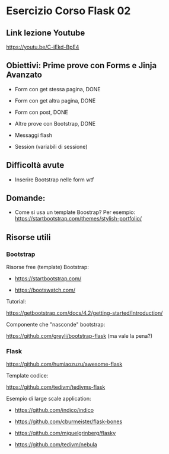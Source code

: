 # Esercizio Corso Flask 02

## Link lezione Youtube

https://youtu.be/C-iEkd-BpE4

## Obiettivi: Prime prove con Forms e Jinja Avanzato

- Form con get stessa pagina, DONE
- Form con get altra pagina, DONE
- Form con post, DONE

- Altre prove con Bootstrap, DONE

- Messaggi flash

- Session (variabili di sessione)

## Difficoltà avute

- Inserire Bootstrap nelle form wtf

## Domande:

- Come si usa un template Boostrap?
Per esempio: https://startbootstrap.com/themes/stylish-portfolio/


## Risorse utili

### Bootstrap

Risorse free (template) Bootstrap:

- https://startbootstrap.com/

- https://bootswatch.com/

Tutorial:

https://getbootstrap.com/docs/4.2/getting-started/introduction/

  

Componente che "nasconde" bootstrap:

https://github.com/greyli/bootstrap-flask (ma vale la pena?)

  



  

### Flask

  

https://github.com/humiaozuzu/awesome-flask

  

Template codice:

https://github.com/tedivm/tedivms-flask

  

Esempio di large scale application:

 - https://github.com/indico/indico
   
 - https://github.com/cburmeister/flask-bones
   
 - https://github.com/miguelgrinberg/flasky
   
 - https://github.com/tedivm/nebula
